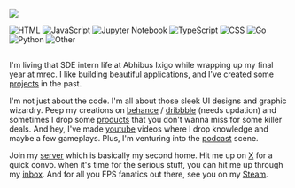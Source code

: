 ![](https://github.com/rohzzn/rohzzn/blob/main/Gif.gif)

![HTML](https://img.shields.io/static/v1?style=flat-square&label=%E2%A0%80&color=555&labelColor=%23e34c26&message=HTML%EF%B8%B145.3%25)
![JavaScript](https://img.shields.io/static/v1?style=flat-square&label=%E2%A0%80&color=555&labelColor=%23f1e05a&message=JavaScript%EF%B8%B121.2%25)
![Jupyter Notebook](https://img.shields.io/static/v1?style=flat-square&label=%E2%A0%80&color=555&labelColor=%23DA5B0B&message=Jupyter%20Notebook%EF%B8%B117.6%25)
![TypeScript](https://img.shields.io/static/v1?style=flat-square&label=%E2%A0%80&color=555&labelColor=%233178c6&message=TypeScript%EF%B8%B19%25)
![CSS](https://img.shields.io/static/v1?style=flat-square&label=%E2%A0%80&color=555&labelColor=%23563d7c&message=CSS%EF%B8%B13.7%25)
![Go](https://img.shields.io/static/v1?style=flat-square&label=%E2%A0%80&color=555&labelColor=%2300ADD8&message=Go%EF%B8%B11.1%25)
![Python](https://img.shields.io/static/v1?style=flat-square&label=%E2%A0%80&color=555&labelColor=%233572A5&message=Python%EF%B8%B11%25)
![Other](https://img.shields.io/static/v1?style=flat-square&label=%E2%A0%80&color=555&labelColor=%23ededed&message=Other%EF%B8%B10.6%25)
 

##

I'm living that SDE intern life at Abhibus Ixigo while wrapping up my final year at mrec. I like building beautiful applications, and I've created some [projects](https://github.com/rohzzn/rohzzn/blob/main/Projects.md) in the past.

I'm not just about the code. I'm all about those sleek UI designs and graphic wizardry. Peep my creations on [behance](https://www.behance.net/rohzzn) / [dribbble](https://dribbble.com/rohzzn) (needs updation)
and sometimes I drop some [products](https://rohzzn.gumroad.com/) that you don't wanna miss for some killer deals. And hey, I've made [youtube](https://youtube.com/rohzzn) videos where I drop knowledge and maybe a few gameplays. Plus, I'm venturing into the [podcast](https://rohzzn.me/podcast.html) scene. 

Join my [server](https://discord.gg/qKVQZ4Rha3) which is basically my second home. Hit me up on [X](https://x.com/rohzzn) for a quick convo. when it's time for the serious stuff, you can hit me up through my [inbox](mailto:rohan.mbox@gmail.com). And for all you FPS fanatics out there, see you on my [Steam](https://steamcommunity.com/id/rohzzn/).
